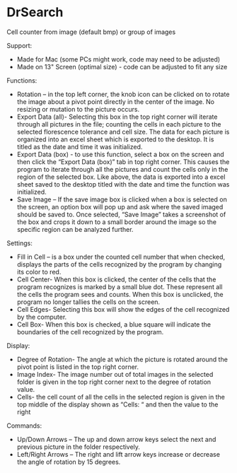 DrSearch
========

Cell counter from image (default bmp) or group of images

Support:
-	Made for Mac (some PCs might work, code may need to be adjusted)
-	Made on 13" Screen (optimal size) - code can be adjusted to fit any size

Functions:
-	Rotation – in the top left corner, the knob icon can be clicked on to rotate the image about a pivot point directly in the center of the image. No resizing or mutation to the picture occurs.
-	Export Data (all)- Selecting this box in the top right corner will iterate through all pictures in the file; counting the cells in each picture to the selected florescence tolerance and cell size. The data for each picture is organized into an excel sheet which is exported to the desktop. It is titled as the date and time it was initialized.
-	Export Data (box) - to use this function, select a box on the screen and then click the “Export Data (box)” tab in top right corner. This causes the program to iterate through all the pictures and count the cells only in the region of the selected box. Like above, the data is exported into a excel sheet saved to the desktop titled with the date and time the function was initialized. 
-	Save Image – If the save image box is clicked when a box is selected on the screen, an option box will pop up and ask where the saved imaged should be saved to. Once selected, “Save Image” takes a screenshot of the box and crops it down to a small border around the image so the specific region can be analyzed further.

Settings:
-	Fill in Cell – is a box under the counted cell number that when checked, displays the parts of the cells recognized by the program by changing its color to red.
-	Cell Center- When this box is clicked, the center of the cells that the program recognizes is marked by a small blue dot. These represent all the cells the program sees and counts. When this box is unclicked, the program no longer tallies the cells on the screen.
-	Cell Edges- Selecting this box will show the edges of the cell recognized by the computer.
-	Cell Box- When this box is checked, a blue square will indicate the boundaries of the cell recognized by the program.

Display:
-	Degree of Rotation- The angle at which the picture is rotated around the pivot point is listed in the top right corner.
-	Image Index- The image number out of total images in the selected folder is given in the top right corner next to the degree of rotation value.
-	Cells- the cell count of all the cells in the selected region is given in the top middle of the display shown as “Cells: “ and then the value to the right

Commands:
-	Up/Down Arrows – The up and down arrow keys select the next and previous picture in the folder respectively.
-	Left/Right Arrows – The right and lift arrow keys increase or decrease the angle of rotation by 15 degrees.

